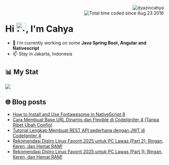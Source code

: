 <img align="right" src="https://komarev.com/ghpvc/?username=dyazincahya" alt="dyazincahya" /><br/>
<img src="https://wakatime.com/badge/user/fd321787-7d82-4766-b987-60584327310e.svg" alt="Total time coded since Aug 23 2016" align="right" />

<h1>Hi <img src="https://user-images.githubusercontent.com/1303154/88677602-1635ba80-d120-11ea-84d8-d263ba5fc3c0.gif" width="30" alt="hi">, I'm Cahya</h1>

- 🏢 I'm currently working on some **Java Spring Boot, Angular and Nativescript**
- 📫 Stay in Jakarta, Indonesia


## 📊 My Stat
<!-- img src="https://github-readme-stats.vercel.app/api?username=dyazincahya&show_icons=true"-->
<img src="https://github-readme-stats.vercel.app/api/wakatime?username=dyazincahya&layout=compact">
<!--img src="https://github-readme-stats.vercel.app/api/top-langs/?username=dyazincahya&layout=compact"-->
<!--img src="https://github-profile-summary-cards.vercel.app/api/cards/repos-per-language?username=dyazincahya"-->


## 🌐 Blog posts
<!-- BLOG-POST-LIST:START -->
- [How to Install and Use Fontawesome in NativeScript 8](https://www.kang-cahya.com/2025/07/how-to-install-and-use-font-awesome-in.html)
- [Cara Membuat Base URL Dinamis dan Flexible di CodeIgniter 4 &lpar;Tanpa Ribet Ubah Config&rpar;](https://www.kang-cahya.com/2025/05/cara-membuat-base-url-dinamis-dan.html)
- [Tutorial Lengkap Membuat REST API sederhana dengan JWT di CodeIgniter 4](https://www.kang-cahya.com/2025/05/tutorial-lengkap-membuat-rest-api.html)
- [Rekomendasi Distro Linux Favorit 2025 untuk PC Lawas &lpar;Part 2&rpar;: Ringan, Keren, dan Hemat RAM!](https://www.kang-cahya.com/2025/04/rekomendasi-distro-linux-favorit-2025-part-2.html)
- [Rekomendasi Distro Linux Favorit 2025 untuk PC Lawas &lpar;Part 1&rpar;: Ringan, Keren, dan Hemat RAM!](https://www.kang-cahya.com/2025/04/rekomendasi-distro-linux-favorit-2025.html)
<!-- BLOG-POST-LIST:END -->
